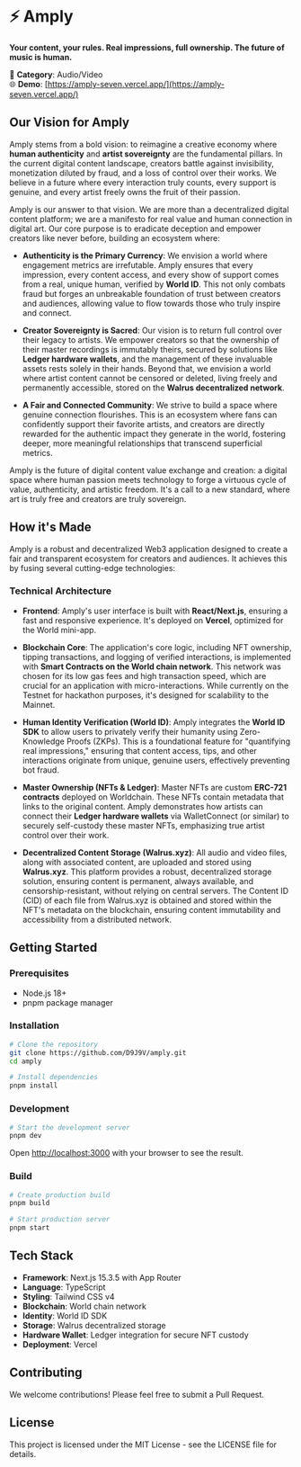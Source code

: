 # ⚡ Amply

**Your content, your rules. Real impressions, full ownership. The future of music is human.**

🎵 **Category**: Audio/Video  
🌐 **Demo**: [https://amply-seven.vercel.app/](https://amply-seven.vercel.app/)

## Our Vision for Amply

Amply stems from a bold vision: to reimagine a creative economy where **human authenticity** and **artist sovereignty** are the fundamental pillars. In the current digital content landscape, creators battle against invisibility, monetization diluted by fraud, and a loss of control over their works. We believe in a future where every interaction truly counts, every support is genuine, and every artist freely owns the fruit of their passion.

Amply is our answer to that vision. We are more than a decentralized digital content platform; we are a manifesto for real value and human connection in digital art. Our core purpose is to eradicate deception and empower creators like never before, building an ecosystem where:

* **Authenticity is the Primary Currency**: We envision a world where engagement metrics are irrefutable. Amply ensures that every impression, every content access, and every show of support comes from a real, unique human, verified by **World ID**. This not only combats fraud but forges an unbreakable foundation of trust between creators and audiences, allowing value to flow towards those who truly inspire and connect.

* **Creator Sovereignty is Sacred**: Our vision is to return full control over their legacy to artists. We empower creators so that the ownership of their master recordings is immutably theirs, secured by solutions like **Ledger hardware wallets**, and the management of these invaluable assets rests solely in their hands. Beyond that, we envision a world where artist content cannot be censored or deleted, living freely and permanently accessible, stored on the **Walrus decentralized network**.

* **A Fair and Connected Community**: We strive to build a space where genuine connection flourishes. This is an ecosystem where fans can confidently support their favorite artists, and creators are directly rewarded for the authentic impact they generate in the world, fostering deeper, more meaningful relationships that transcend superficial metrics.

Amply is the future of digital content value exchange and creation: a digital space where human passion meets technology to forge a virtuous cycle of value, authenticity, and artistic freedom. It's a call to a new standard, where art is truly free and creators are truly sovereign.

## How it's Made

Amply is a robust and decentralized Web3 application designed to create a fair and transparent ecosystem for creators and audiences. It achieves this by fusing several cutting-edge technologies:

### Technical Architecture

* **Frontend**: Amply's user interface is built with **React/Next.js**, ensuring a fast and responsive experience. It's deployed on **Vercel**, optimized for the World mini-app.

* **Blockchain Core**: The application's core logic, including NFT ownership, tipping transactions, and logging of verified interactions, is implemented with **Smart Contracts on the World chain network**. This network was chosen for its low gas fees and high transaction speed, which are crucial for an application with micro-interactions. While currently on the Testnet for hackathon purposes, it's designed for scalability to the Mainnet.

* **Human Identity Verification (World ID)**: Amply integrates the **World ID SDK** to allow users to privately verify their humanity using Zero-Knowledge Proofs (ZKPs). This is a foundational feature for "quantifying real impressions," ensuring that content access, tips, and other interactions originate from unique, genuine users, effectively preventing bot fraud.

* **Master Ownership (NFTs & Ledger)**: Master NFTs are custom **ERC-721 contracts** deployed on Worldchain. These NFTs contain metadata that links to the original content. Amply demonstrates how artists can connect their **Ledger hardware wallets** via WalletConnect (or similar) to securely self-custody these master NFTs, emphasizing true artist control over their work.

* **Decentralized Content Storage (Walrus.xyz)**: All audio and video files, along with associated content, are uploaded and stored using **Walrus.xyz**. This platform provides a robust, decentralized storage solution, ensuring content is permanent, always available, and censorship-resistant, without relying on central servers. The Content ID (CID) of each file from Walrus.xyz is obtained and stored within the NFT's metadata on the blockchain, ensuring content immutability and accessibility from a distributed network.

## Getting Started

### Prerequisites

- Node.js 18+ 
- pnpm package manager

### Installation

```bash
# Clone the repository
git clone https://github.com/D9J9V/amply.git
cd amply

# Install dependencies
pnpm install
```

### Development

```bash
# Start the development server
pnpm dev
```

Open [http://localhost:3000](http://localhost:3000) with your browser to see the result.

### Build

```bash
# Create production build
pnpm build

# Start production server
pnpm start
```

## Tech Stack

- **Framework**: Next.js 15.3.5 with App Router
- **Language**: TypeScript
- **Styling**: Tailwind CSS v4
- **Blockchain**: World chain network
- **Identity**: World ID SDK
- **Storage**: Walrus decentralized storage
- **Hardware Wallet**: Ledger integration for secure NFT custody
- **Deployment**: Vercel

## Contributing

We welcome contributions! Please feel free to submit a Pull Request.

## License

This project is licensed under the MIT License - see the LICENSE file for details.